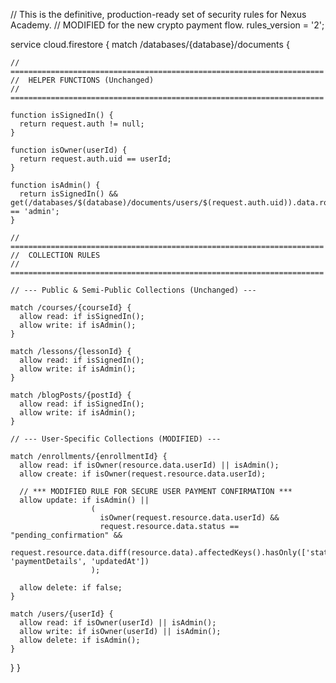// This is the definitive, production-ready set of security rules for Nexus Academy.
// MODIFIED for the new crypto payment flow.
rules_version = '2';

service cloud.firestore {
  match /databases/{database}/documents {

    // ======================================================================
    //  HELPER FUNCTIONS (Unchanged)
    // ======================================================================

    function isSignedIn() {
      return request.auth != null;
    }

    function isOwner(userId) {
      return request.auth.uid == userId;
    }

    function isAdmin() {
      return isSignedIn() && get(/databases/$(database)/documents/users/$(request.auth.uid)).data.role == 'admin';
    }

    // ======================================================================
    //  COLLECTION RULES
    // ======================================================================

    // --- Public & Semi-Public Collections (Unchanged) ---

    match /courses/{courseId} {
      allow read: if isSignedIn();
      allow write: if isAdmin();
    }

    match /lessons/{lessonId} {
      allow read: if isSignedIn();
      allow write: if isAdmin();
    }

    match /blogPosts/{postId} {
      allow read: if isSignedIn();
      allow write: if isAdmin();
    }

    // --- User-Specific Collections (MODIFIED) ---

    match /enrollments/{enrollmentId} {
      allow read: if isOwner(resource.data.userId) || isAdmin();
      allow create: if isOwner(request.resource.data.userId);

      // *** MODIFIED RULE FOR SECURE USER PAYMENT CONFIRMATION ***
      allow update: if isAdmin() || 
                      (
                        isOwner(request.resource.data.userId) &&
                        request.resource.data.status == "pending_confirmation" &&
                        request.resource.data.diff(resource.data).affectedKeys().hasOnly(['status', 'paymentDetails', 'updatedAt'])
                      );

      allow delete: if false;
    }

    match /users/{userId} {
      allow read: if isOwner(userId) || isAdmin();
      allow write: if isOwner(userId) || isAdmin();
      allow delete: if isAdmin();
    }
  }
}